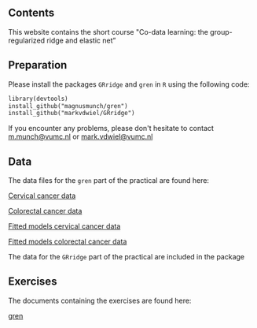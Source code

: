 ## Contents

This website contains the short course "Co-data learning: the group-regularized ridge and elastic net”

## Preparation

Please install the packages <code>GRridge</code> and <code>gren</code> in <code>R</code> using the following code:

```markdown
library(devtools)
install_github("magnusmunch/gren")
install_github("markvdwiel/GRridge")
```

If you encounter any problems, please don't hesitate to contact m.munch@vumc.nl or mark.vdwiel@vumc.nl

## Data
The data files for the <code>gren</code> part of the practical are found here:

[Cervical cancer data](https://github.com/magnusmunch/co-data_learning/raw/master/gren_data_mir_cervical.Rdata)

[Colorectal cancer data](https://github.com/magnusmunch/co-data_learning/raw/master/gren_data_mir_colon.Rdata)

[Fitted models cervical cancer data](https://github.com/magnusmunch/co-data_learning/raw/master/gren_models_mir_cervical.Rdata)

[Fitted models colorectal cancer data](https://github.com/magnusmunch/co-data_learning/raw/master/gren_models_mir_colon.Rdata)

The data for the <code>GRridge</code> part of the practical are included in the package

## Exercises

The documents containing the exercises are found here:

[gren](http://magnusmunch.github.io/co-data_learning/gren_practical_html)


